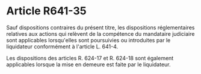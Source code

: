 # Article R641-35

Sauf dispositions contraires du présent titre, les dispositions réglementaires relatives aux actions qui relèvent de la compétence du mandataire judiciaire sont applicables lorsqu'elles sont poursuivies ou introduites par le liquidateur conformément à l'article L. 641-4.

Les dispositions des articles R. 624-17 et R. 624-18 sont également applicables lorsque la mise en demeure est faite par le liquidateur.

